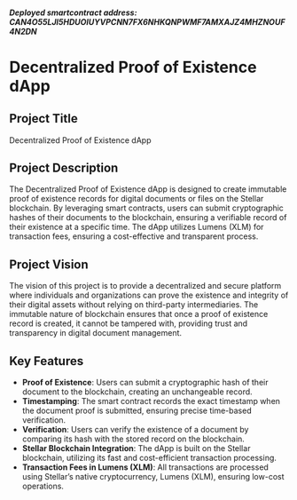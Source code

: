 ##### Deployed smartcontract address: CAN4O55LJI5HDUOIUYVPCNN7FX6NHKQNPWMF7AMXAJZ4MHZNOUF4N2DN

# Decentralized Proof of Existence dApp

## Project Title
Decentralized Proof of Existence dApp

## Project Description
The Decentralized Proof of Existence dApp is designed to create immutable proof of existence records for digital documents or files on the Stellar blockchain. By leveraging smart contracts, users can submit cryptographic hashes of their documents to the blockchain, ensuring a verifiable record of their existence at a specific time. The dApp utilizes Lumens (XLM) for transaction fees, ensuring a cost-effective and transparent process.

## Project Vision
The vision of this project is to provide a decentralized and secure platform where individuals and organizations can prove the existence and integrity of their digital assets without relying on third-party intermediaries. The immutable nature of blockchain ensures that once a proof of existence record is created, it cannot be tampered with, providing trust and transparency in digital document management.

## Key Features
- **Proof of Existence**: Users can submit a cryptographic hash of their document to the blockchain, creating an unchangeable record.
- **Timestamping**: The smart contract records the exact timestamp when the document proof is submitted, ensuring precise time-based verification.
- **Verification**: Users can verify the existence of a document by comparing its hash with the stored record on the blockchain.
- **Stellar Blockchain Integration**: The dApp is built on the Stellar blockchain, utilizing its fast and cost-efficient transaction processing.
- **Transaction Fees in Lumens (XLM)**: All transactions are processed using Stellar’s native cryptocurrency, Lumens (XLM), ensuring low-cost operations.
